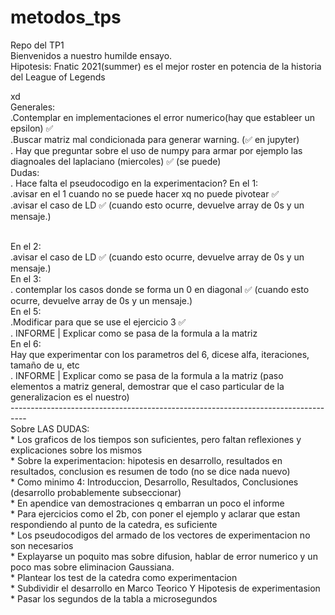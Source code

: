 # metodos_tps
Repo del TP1
<br>
Bienvenidos a nuestro humilde ensayo.
<br>
Hipotesis: Fnatic 2021(summer) es el mejor roster en potencia  de la historia del League of Legends


xd
<br> 
Generales:
<br>
.Contemplar en implementaciones el error numerico(hay que estableer un epsilon) ✅
<br>
.Buscar matriz mal condicionada para generar warning. (✅ en jupyter)
<br>
. Hay que preguntar sobre el uso de numpy para armar por ejemplo las diagnoales del laplaciano (miercoles) ✅ (se puede)
<br>
Dudas:
<br>
. Hace falta el pseudocodigo en la experimentacion?
En el 1:
<br>
.avisar en el 1 cuando no se puede hacer xq no puede pivotear ✅
<br>
.avisar el caso de LD ✅ (cuando esto ocurre, devuelve array de 0s y un mensaje.)

<br>
En el 2:
<br>
.avisar el caso de LD ✅ (cuando esto ocurre, devuelve array de 0s y un mensaje.)



<br>
En el 3:
<br>
. contemplar los casos donde se forma un 0 en diagonal ✅ (cuando esto ocurre, devuelve array de 0s y un mensaje.)

<br>
En el 5:
<br>
.Modificar para que se use el ejercicio 3 ✅
<br>
. INFORME | Explicar como se pasa de la formula a la matriz

<br>
En el 6:
<br>
Hay que experimentar con los parametros del 6, dicese alfa, iteraciones, tamaño de u, etc
<br>
. INFORME | Explicar como se pasa de la formula a la matriz (paso elementos a matriz general, demostrar que el caso particular de la generalizacion es el nuestro)
<br>
----------------------------------------------------------------------------------
<br>
  Sobre LAS DUDAS:
<br>
* Los graficos de los tiempos son suficientes, pero faltan reflexiones y explicaciones sobre los mismos
<br>
* Sobre la experimentacion: hipotesis en desarrollo, resultados en resultados, conclusion es resumen de todo (no se dice nada nuevo)
<br>
* Como minimo 4: Introduccion, Desarrollo, Resultados, Conclusiones (desarrollo probablemente subseccionar)
<br>
* En apendice van demostraciones q embarran un poco el informe
<br> 
* Para ejercicios como el 2b, con poner el ejemplo y aclarar que estan respondiendo al punto de la catedra, es suficiente
<br>
* Los pseudocodigos del armado de los vectores de experimentacion no son necesarios
<br>
* Explayarse un poquito mas sobre difusion, hablar de error numerico y un poco mas sobre eliminacion Gaussiana.
<br>
* Plantear los test de la catedra como experimentacion
<br>
* Subdividir el desarrollo en Marco Teorico Y Hipotesis de experimentasion
<br>
* Pasar los segundos de la tabla a microsegundos
